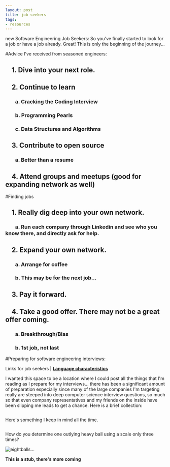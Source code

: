 ```yaml
---
layout: post
title: job seekers
tags:
- resources
---
```


new Software Engineering Job Seekers: So you've finally started to look for a job or have a job already. Great! This is only the beginning of the journey...

#Advice I've received from seasoned engineers:

## &nbsp; &nbsp; 1. Dive into your next role. 

## &nbsp; &nbsp; 2. Continue to learn

### &nbsp; &nbsp; &nbsp; &nbsp; a. Cracking the Coding Interview

### &nbsp; &nbsp; &nbsp; &nbsp; b. Programming Pearls

### &nbsp; &nbsp; &nbsp; &nbsp; c. Data Structures and Algorithms

## &nbsp; &nbsp;  3. Contribute to open source

### &nbsp; &nbsp; &nbsp; &nbsp;  a. Better than a resume

## &nbsp; &nbsp;  4. Attend groups and meetups (good for expanding network as well)

#Finding jobs

## &nbsp; &nbsp;  1. Really dig deep into your own network. 

### &nbsp; &nbsp; &nbsp; &nbsp;  a. Run each company through Linkedin and see who you know there, and directly ask for help. 

## &nbsp; &nbsp;  2. Expand your own network. 

### &nbsp; &nbsp; &nbsp; &nbsp;  a. Arrange for coffee

### &nbsp; &nbsp; &nbsp; &nbsp;  b. This may be for the next job...

## &nbsp; &nbsp;  3. Pay it forward.

## &nbsp; &nbsp;  4. Take a good offer. There may not be a great offer coming.

### &nbsp; &nbsp; &nbsp; &nbsp;  a. Breakthrough/Bias

### &nbsp; &nbsp; &nbsp; &nbsp;  b. 1st job, not last

#Preparing for software engineering interviews:

Links for job seekers | **[Language characteristics](/languages "Qualitative Language Characteristics")**

I wanted this space to be a location where I could post all the things that I'm reading as I prepare for my interviews... there has been a significant amount of preparation especially since many of the large companies I'm targeting really are steeped into deep computer science interview questions, so much so that even company representatives and my friends on the inside have been slipping me leads to get a chance. Here is a brief collection:

<!-- load the d3.js library -->
<script src="https://cdnjs.cloudflare.com/ajax/libs/d3/3.5.6/d3.min.js" charset="utf-8"></script>
<div id="diagram"></div>

<script>

var treeData = [
{ "name": "Job Links", "site": "https://news.ycombinator.com/item?id=10492086", "children":[
  { "name": "meltdown", "site": "http://www.globalnerdy.com/2013/10/19/i-has-the-dumb-or-how-i-embarrassed-myself-in-my-interview-with-google/" },
  { "name": "recursion", "site": "http://ruckt.info/how-to-implement-a-recursive-algorithm/", "children": [
    { "name": "SASS vs LESS", "parent": "https://gist.github.com/chriseppstein/674726"},
    { "name": "Globals?", "site": "https://www.google.com/search?q=What%E2%80%99s+the+difference+between+local+and+global+variables%3F&oq=What%E2%80%99s+the+difference+between+local+and+global+variables%3F&aqs=chrome..69i57j0l5.740j0j7&sourceid=chrome&es_sm=91&ie=UTF-8", "children": [
      { "name": "140 ?", "site": "http://www.impactinterview.com/2009/10/140-google-interview-questions/" },
      { "name": "Java MC", "site": "http://www.dynatrace.com/en/javabook/how-garbage-collection-works.html" }
      ]
    },
    { "name": "Memory", "site": "https://en.wikipedia.org/wiki/Memory_management#HEAP" }
    ]
  },
  { "name": "Dead Beef", "site": "http://stackoverflow.com/questions/2907262/what-does-dead-beef-mean" }
  ]
},
{ "name": "Sundries", "site": "https://medium.com/javascript-scene/10-interview-questions-every-javascript-developer-should-know-6fa6bdf5ad95#.sb8fvdn5t", "children": [
  { "name": "Big O", "site": "http://bigocheatsheet.com/" },
  { "name": "Cheat Sheet", "site": "https://gist.github.com/TSiege/cbb0507082bb18ff7e4b", "children": [
    { "name": "QuickSort >", "site": "http://cs.stackexchange.com/questions/3/why-is-quicksort-better-than-other-sorting-algorithms-in-practice" },
    { "name": "Web Security", "site": "http://greendark-team.blogspot.com/2011/04/web-browser-security-models.html", "children": [
      { "name": "When you...", "site": "https://github.com/alex/what-happens-when" },
      { "name": "When you...2", "site": "http://www.glassdoor.com/Interview/What-happens-when-you-type-www-google-com-in-your-browser-QTN_56396.htm" },
      { "name": "Thrds vs Prcs", "site": "http://stackoverflow.com/questions/200469/what-is-the-difference-between-a-process-and-a-thread" },
      { "name":"Clients", "site": "http://www.geekinterview.com/Interview-Questions/Networking/Client-Server-Computing" }
      ]
    },
    { "name": "Min Cost Path", "site": "http://www.geeksforgeeks.org/dynamic-programming-set-6-min-cost-path/" }
    ]
  },
  { "name":"MALLOC", "site": "http://stackoverflow.com/questions/2308751/what-is-a-memory-heap" }
  ]
},
{ "name": "CS Prep", "site": "http://www.google.com/about/careers/lifeatgoogle/hangout-on-air-tech-interviewing.html", "children": [
  { "name": "Get that job", "site": "http://steve-yegge.blogspot.com/2008/03/get-that-job-at-google.html" },
  { "name": "Dev Rel", "parent": "https://medium.com/google-developers/why-do-we-pay-these-people-anyway-d7ed706d6d55", "children": [
    { "name": "Competency", "site": "https://medium.com/google-developers/the-core-competencies-of-developer-relations-f3e1c04c0f5b"},
    { "name": "node-neo4j", "parent": "#neo4j" }
    ]
  },
  { "name": "Dev Rel", "parent": "https://medium.com/google-developers/why-do-we-pay-these-people-anyway-d7ed706d6d55" }
  ]
},
{ "name": "Practice", "site": "#javascript", "children": [
  { "name": "Euler's", "site": "https://projecteuler.net/"},
  { "name": "#paths", "site": "#structures", "children": [
    { "name": "matrix paths", "site": ""},
    { "name": "Caches", "site": "https://en.wikipedia.org/wiki/Cache_algorithms", "children":[
      { "name": "Structures", "site": "http://www.thatjsdude.com/interview/linkedList.html"},
      { "name": "NP Complete", "site": "http://c2.com/cgi/wiki?NpComplete"},
      { "name": "Final,ly,ize", "site": "http://stackoverflow.com/questions/7814688/in-java-what-purpose-do-the-keywords-final-finally-and-finalize-fulfil" }
      ]
    },
    { "name": "array paths", "site": "#structures" }
    ]
  },
  { "name": "Career Cup", "site": "http://www.careercup.com" }
  ]
},
{ "name": "Stack v Heap", "site": "http://gribblelab.org/CBootcamp/7_Memory_Stack_vs_Heap.html", "children": [
  { "name": "Semaphore", "site": "http://jacopretorius.net/2010/12/google-interview-questions-and-answers.html" },
  { "name": "Sorting", "site": "http://www.sorting-algorithms.com/", "children": [
    { "name": "QuickSort >", "site": "http://cs.stackexchange.com/questions/3/why-is-quicksort-better-than-other-sorting-algorithms-in-practice" },
    { "name": "Shortest Path", "site": "https://en.wikipedia.org/wiki/Shortest_path_problem", "children":[
      {"name": "More BST", "site": "http://khan4019.github.io/front-end-Interview-Questions/bst.html"},
      {"name": "BST", "site": "http://khan4019.github.io/front-end-Interview-Questions/bst.html"}
      ]
    },
    { "name": "MALLOC", "site": "http://stackoverflow.com/questions/2308751/what-is-a-memory-heap" }
    ]
  },
  { "name":"Mutex", "site": "http://jacopretorius.net/2010/12/google-interview-questions-and-answers.html" }
  ]
},
{ "name": "Trees", "site": "http://code.tutsplus.com/articles/data-structures-with-javascript-tree--cms-23393", "children": [
  { "name": "BST", "site": "https://en.wikipedia.org/wiki/Binary_search_tree"},
  { "name": "JS BST", "site": "https://gist.github.com/trevmex/821973", "children": [
    { "name": "LCA C++", "site": "https://www.youtube.com/watch?v=LFjCr2yDJdc" },
    { "name": "BT vs BST", "site":"http://stackoverflow.com/questions/6380231/difference-between-binary-tree-and-binary-search-tree", "children": [
      { "name":"Red Black", "site": "https://en.wikipedia.org/wiki/Red%E2%80%93black_tree"},
      { "name": "LCA Python", "site": "https://www.youtube.com/watch?v=bl-gwEwm8CM" },
      { "name":"LCA", "site": "https://www.youtube.com/watch?v=NBcqBddFbZw" },
      { "name": "BST II", "site": "https://www.cs.princeton.edu/~rs/AlgsDS07/08BinarySearchTrees.pdf"}         
      ]
    },
    { "name":"LCA in Java", "site": "http://www.fusu.us/2013/06/p2-lowest-common-ancestor-in-binary-tree.html"}
    ]
  },
  {"name": "BST vs Hash", "site":"http://stackoverflow.com/questions/4128546/advantages-of-binary-search-trees-over-hash-tables"}
  ]
}


];

// ************** Generate the tree diagram  *****************
// var width = document.getElementById('main').offsetWidth;

var vwidth = (window.innerWidth > 0) ? window.innerWidth : screen.width;
var vtop = (vwidth > 410) ? 80 : 50;
var vwidth = (vwidth > 410) ? 410 : vwidth;
var vheight = vwidth + 180;

function makeMeSomeTrees(eachRoot){

  var margin = {top: vtop, right: 5, bottom: 5, left: 5},
  width = vwidth - margin.right - margin.left,
  height = vheight - margin.top - margin.bottom;

  var i = 0;

  var tree = d3.layout.tree()
  .size([width, height]);

  var diagonal = d3.svg.diagonal()
 // .projection(function(d) { return [d.y, d.x]; });

  var svg = d3.select("#diagram").append("div").append("svg")
  .attr("width", width + margin.right + margin.left)
  .attr("height", height + margin.top + margin.bottom)
  .append("g")
  .attr("transform", "translate(" + margin.left + "," + margin.top + ")");

  root = treeData[eachRoot];

  function update(source) {

  // Compute the new tree layout.
  var nodes = tree.nodes(root).reverse(),
  links = tree.links(nodes);

  // Normalize for fixed-depth.
  nodes.forEach(function(d) { d.y = d.depth * 120; });

  // Declare the nodesâ€¦
  var node = svg.selectAll("g.node")
  .data(nodes, function(d) { return d.id || (d.id = ++i); });

  // Enter the nodes.
  var nodeEnter = node.enter().append("g")
  .attr("class", "node")
  .attr("transform", function(d) {
    return "translate(" + d.x + "," + d.y + ")";
    });

  nodeEnter.append("circle")
  .attr("r", vwidth/8.5)

  nodeEnter.append("text")
  .attr("x", function(d) {
    return 0;
  })
  .attr("dy", ".35em")
  .attr("text-anchor", function(d) {
    return "middle";
  })
  .text(function(d) { return d.name; })
  .style("fill-opacity", 1)
  .attr("class", "hyper").on("click", function (d) {
    var url = d.site;
    window.location = url;
  });

  // Declare the links.
  var link = svg.selectAll("path.link")
  .data(links, function(d) { return d.target.id; });

  //Highlights for subject and new nodes
  nodeEnter.select("circle")
  .style("stroke", function(d){
    if (d.name.match(/(tape|node|projects|BST)/)) {
      return "rgba(51,15,83, .5)"; } /*purple*/
    else if (d.name.match(/paths/)) {
        return "rgba(51,15,83, .25)"; } /*purple*/
    else { return "rgba(31,110,106, .5)"; } /*green*/
  }).style("stroke-width", function(d){
    if (d.name.match(/(tape|node|projects|BST|#|paths)/)) {
      return 8;
    } else { return 0; }
  });

  // Enter the links.
  link.enter().insert("path", "g")
  .attr("class", "link")
  .attr("d", diagonal);

  }

update(root);

}

for (var q = 0; q < treeData.length; q++) {
  makeMeSomeTrees(q);
}

</script>

<img src="lineof.jpg" alt="">

Here's something I keep in mind all the time.

<img src="imposter.jpg" alt="">

How do you determine one outlying heavy ball using a scale only three times?

<img src="eightball.jpg" alt="eightballs...">

**This is a stub, there's more coming**

<!-- ,  

,
,
{ "name": "n-arrays", "site": "http://stackoverflow.com/questions/8188548/splitting-a-js-array-into-n-arrays", "children": [
  { "name": "StrStr", "site": "http://phpjs.org/functions/strstr/" },
  { "name": "Cheat Sheet", "site": "https://gist.github.com/TSiege/cbb0507082bb18ff7e4b", "children": [
    { "name": "TCP", "site": ""http://searchnetworking.techtarget.com/definition/TCP" },
    { "name": "TCP-IP", "site": "http://searchnetworking.techtarget.com/definition/TCP-IP", "children": [
      { "name": "Mutex", "site": "http://searchnetworking.techtarget.com/definition/mutex" },
      { "name": "SCTP", "site": "http://searchnetworking.techtarget.com/definition/SCTP" },
      { "name": "LinkedList", "site": "http://www.i-programmer.info/programming/javascript/5328-javascript-data-structures-the-linked-list.html" },
      { "name":"Reverse LL", "site": "http://stackoverflow.com/questions/23278017/strategies-to-reverse-a-linked-list-in-javascript" }
      ]
    },
    { "name": "Breadth", "site": "http://stackoverflow.com/questions/21194678/recursive-breadth-first-traversal-of-binary-tree" }
    ]
  },
  { "name":StrStr in C++", "site": "http://articles.leetcode.com/2010/10/implement-strstr-to-find-substring-in.html" }
  ]
}




 -->
